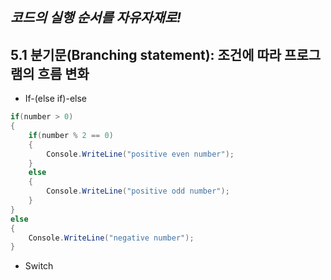 *코드의 실행 순서를 자유자재로!*
---
## 5.1 분기문(Branching statement): 조건에 따라 프로그램의 흐름 변화
- If-(else if)-else
``` csharp
if(number > 0)
{
    if(number % 2 == 0)
    {
        Console.WriteLine("positive even number");
    }
    else
    {
        Console.WriteLine("positive odd number");
    }
}
else
{
    Console.WriteLine("negative number");
}
```
- Switch